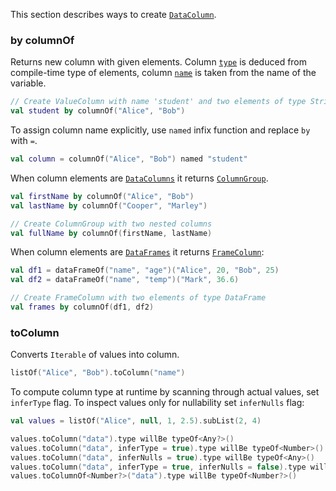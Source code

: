 [//]: # (title: Create DataColumn)
<!---IMPORT org.jetbrains.kotlinx.dataframe.samples.api.Create-->

This section describes ways to create [`DataColumn`](DataColumn.md).

### by columnOf

Returns new column with given elements. Column [`type`](DataColumn.md#column-properties) is deduced from compile-time type of elements, column [`name`](DataColumn.md#column-properties) is taken from the name of the variable.

<!---FUN createValueByColumnOf-->

```kotlin
// Create ValueColumn with name 'student' and two elements of type String
val student by columnOf("Alice", "Bob")
```

<!---END-->

To assign column name explicitly, use `named` infix function and replace `by` with `=`.

<!---FUN createColumnRenamed-->

```kotlin
val column = columnOf("Alice", "Bob") named "student"
```

<!---END-->

When column elements are [`DataColumns`](DataColumn.md) it returns [`ColumnGroup`](DataColumn.md#columngroup).

<!---FUN createColumnGroup-->

```kotlin
val firstName by columnOf("Alice", "Bob")
val lastName by columnOf("Cooper", "Marley")

// Create ColumnGroup with two nested columns
val fullName by columnOf(firstName, lastName)
```

<!---END-->

When column elements are [`DataFrames`](DataColumn.md) it returns [`FrameColumn`](DataColumn.md#framecolumn):

<!---FUN createFrameColumn-->

```kotlin
val df1 = dataFrameOf("name", "age")("Alice", 20, "Bob", 25)
val df2 = dataFrameOf("name", "temp")("Mark", 36.6)

// Create FrameColumn with two elements of type DataFrame
val frames by columnOf(df1, df2)
```

<!---END-->

### toColumn

Converts `Iterable` of values into column.

<!---FUN createValueByToColumn-->

```kotlin
listOf("Alice", "Bob").toColumn("name")
```

<!---END-->

To compute column type at runtime by scanning through actual values, set `inferType` flag. To inspect values only for nullability set `inferNulls` flag:

<!---FUN createValueColumnInferred-->

```kotlin
val values = listOf("Alice", null, 1, 2.5).subList(2, 4)

values.toColumn("data").type willBe typeOf<Any?>()
values.toColumn("data", inferType = true).type willBe typeOf<Number>()
values.toColumn("data", inferNulls = true).type willBe typeOf<Any>()
values.toColumn("data", inferType = true, inferNulls = false).type willBe typeOf<Number?>()
values.toColumnOf<Number?>("data").type willBe typeOf<Number?>()
```

<!---END-->




